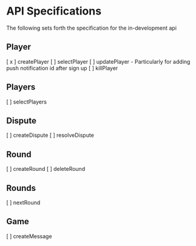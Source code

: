 # API Specifications
The following sets forth the specification for the in-development api

## Player
[ x ] createPlayer
[ ] selectPlayer
[ ] updatePlayer - Particularly for adding push notification id after sign up
[ ] killPlayer

## Players
[ ] selectPlayers

## Dispute
[ ] createDispute
[ ] resolveDispute

## Round
[ ] createRound
[ ] deleteRound

## Rounds
[ ] nextRound

## Game
[ ] createMessage